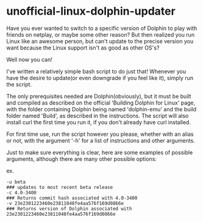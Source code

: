 # unofficial-linux-dolphin-updater
Have you ever wanted to switch to a specific version of Dolphin to play with friends on netplay, or maybe some other reason? But then realized you run Linux like an awesome person, but can't update to the precise version you want because the Linux support isn't as good as other OS's?

Well now you can!

I've written a relatively simple bash script to do just that! Whenever you have the desire to update(or even downgrade if you feel like it), simply run the script.

The only prerequisites needed are Dolphin(obviously), but it must be built and compiled as described on the official 'Building Dolphin for Linux' page, with the folder containing Dolphin being named 'dolphin-emu' and the build folder named 'Build', as described in the instructions. The script will also install curl the first time you run it, if you don't already have curl installed.

For first time use, run the script however you please, whether with an alias or not, with the argument '-h' for a list of instructions and other arguments.

Just to make sure everything is clear, here are some examples of possible arguments, although there are many other possible options:

ex.
    
    -u beta
    ### updates to most recent beta release
    -c 4.0-3400
    ### Returns commit hash associated with 4.0-3400
    -v 23e2301223460e23811048fe4aa576f169d0866e
    ### Returns version of Dolphin associated with 23e2301223460e23811048fe4aa576f169d0866e
